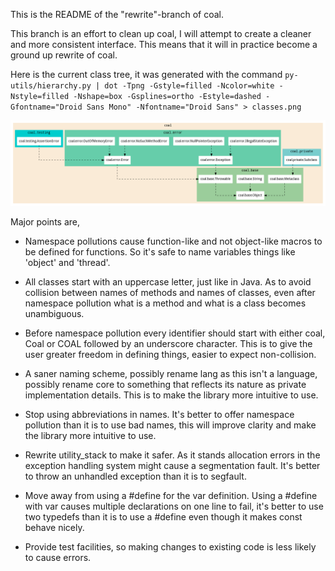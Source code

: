 This is the README of the "rewrite"-branch of coal.

This branch is an effort to clean up coal, I will attempt to create a
cleaner and more consistent interface. This means that it will in
practice become a ground up rewrite of coal.

Here is the current class tree, it was generated with the command
`py-utils/hierarchy.py | dot -Tpng -Gstyle=filled -Ncolor=white -Nstyle=filled -Nshape=box -Gsplines=ortho -Estyle=dashed -Gfontname="Droid Sans Mono" -Nfontname="Droid Sans" > classes.png`

![Alt text](https://github.com/crypt3lx2k/coal/raw/rewrite/classes.png)

Major points are,
- Namespace pollutions cause function-like and not object-like macros to be
defined for functions.
So it's safe to name variables things like 'object' and 'thread'.

- All classes start with an uppercase letter, just like in Java.
As to avoid collision between names of methods and names of classes, even
after namespace pollution what is a method and what is a class becomes
unambiguous.

- Before namespace pollution every identifier should start with either
coal, Coal or COAL followed by an underscore character.
This is to give the user greater freedom in defining things, easier
to expect non-collision.

- A saner naming scheme, possibly rename lang as this isn't a language,
possibly rename core to something that reflects its nature as
private implementation details.
This is to make the library more intuitive to use.

- Stop using abbreviations in names.
It's better to offer namespace pollution than it is to use bad names, this
will improve clarity and make the library more intuitive to use.

- Rewrite utility_stack to make it safer.
As it stands allocation errors in the exception handling system might cause
a segmentation fault. It's better to throw an unhandled exception than it
is to segfault.

- Move away from using a #define for the var definition.
Using a #define with var causes multiple declarations on one line to fail,
it's better to use two typedefs than it is to use a #define even though it
makes const behave nicely.

- Provide test facilities, so making changes to existing code is less likely
to cause errors.
